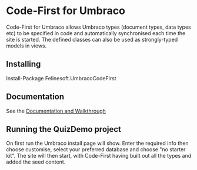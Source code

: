 # Code-First for Umbraco

Code-First for Umbraco allows Umbraco types (document types, data types etc) to be specified in code and automatically
synchronised each time the site is started. The defined classes can also be used as strongly-typed models in views.

## Installing

Install-Package Felinesoft.UmbracoCodeFirst

## Documentation

See the [Documentation and Walkthrough](http://fscodefirst.azurewebsites.net/)

## Running the QuizDemo project

On first run the Umbraco install page will show. Enter the required info then choose customise, select your preferred 
database and choose "no starter kit". The site will then start, with Code-First having built out all the types and 
added the seed content.
